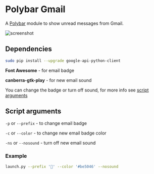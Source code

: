 # Polybar Gmail

A [Polybar](https://github.com/jaagr/polybar) module to show unread messages from Gmail.

![screenshot](https://github.com/vyachkonovalov/polybar-gmail/raw/master/preview.png)

## Dependencies

```sh
sudo pip install --upgrade google-api-python-client
```

**Font Awesome** - for email badge

**canberra-gtk-play** - for new email sound

You can change the badge or turn off sound, for more info see [script arguments](#script-arguments)

## Script arguments

`-p` or `--prefix` - to change email badge

`-c` or `--color` - to change new email badge color

`-ns` or `--nosound` - turn off new email sound

### Example

```sh
launch.py --prefix '📧' --color '#be5046' --nosound
```
